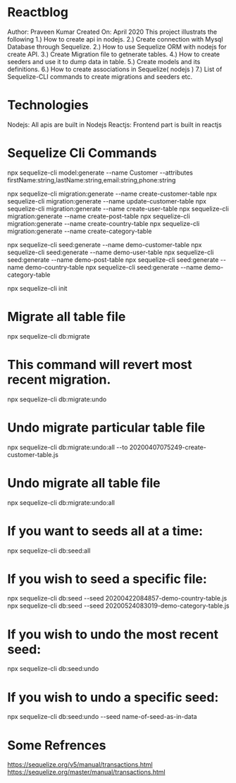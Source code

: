 # Reactblog
Author: Praveen Kumar
Created On: April 2020
This project illustrats the following
	1.) How to create api in nodejs.
	2.) Create connection with Mysql Database through Sequelize.
	2.) How to use Sequelize ORM with nodejs for create API.
	3.) Create Migration file to getnerate tables.
	4.) How to create seeders and use it to dump data in table. 
	5.) Create models and its definitions.
	6.) How to create associations in Sequelize( nodejs )
	7.) List of Sequelize-CLI commands to create migrations and seeders
	etc.
	
# Technologies
Nodejs: All apis are built in Nodejs 
Reactjs: Frontend part is built in reactjs 
	
# Sequelize Cli Commands
npx sequelize-cli model:generate --name Customer --attributes firstName:string,lastName:string,email:string,phone:string

npx sequelize-cli migration:generate --name create-customer-table
npx sequelize-cli migration:generate --name update-customer-table
npx sequelize-cli migration:generate --name create-user-table
npx sequelize-cli migration:generate --name create-post-table
npx sequelize-cli migration:generate --name create-country-table
npx sequelize-cli migration:generate --name create-category-table

npx sequelize-cli seed:generate --name demo-customer-table 
npx sequelize-cli seed:generate --name demo-user-table 
npx sequelize-cli seed:generate --name demo-post-table
npx sequelize-cli seed:generate --name demo-country-table
npx sequelize-cli seed:generate --name demo-category-table

npx sequelize-cli init

# Migrate all table file
npx sequelize-cli db:migrate

# This command will revert most recent migration.
npx sequelize-cli db:migrate:undo 

# Undo migrate particular table file
npx sequelize-cli db:migrate:undo:all --to 20200407075249-create-customer-table.js

# Undo migrate all table file
npx sequelize-cli db:migrate:undo:all  


# If you want to seeds all at a time:
npx sequelize-cli db:seed:all 

# If you wish to seed a specific file:
npx sequelize-cli db:seed --seed 20200422084857-demo-country-table.js
npx sequelize-cli db:seed --seed 20200524083019-demo-category-table.js

# If you wish to undo the most recent seed:
npx sequelize-cli db:seed:undo

# If you wish to undo a specific seed:
npx sequelize-cli db:seed:undo --seed name-of-seed-as-in-data

# Some Refrences
https://sequelize.org/v5/manual/transactions.html
https://sequelize.org/master/manual/transactions.html
	